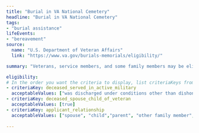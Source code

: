 ```yaml
---
title: "Burial in VA National Cemetery"
headline: "Burial in VA National Cemetery"
tags: 
- "burial assistance"
lifeEvents: 
- "bereavement"
source:
  name: "U.S. Department of Veteran Affairs"
  link: "https://www.va.gov/burials-memorials/eligibility/"

summary: "Veterans, service members, and some family members may be eligible for burial in a VA national cemetery."

eligibility:
# In the order you want the criteria to display, list criteriaKeys from the csv here, each followed by a comma-separated list of which values indicate eligibility for that criteria. Wrap individual values in quotes if they have inner commas.
- criteriaKey: deceased_served_in_active_military
  acceptableValues: ["was discharged under conditions other than dishonorable", "died while on active duty", "had retired from the service"]
- criteriaKey: deceased_spouse_child_of_veteran
  acceptableValues: [true]
- criteriaKey: applicant_relationship
  acceptableValues: ["spouse", "child","parent", "other family member", "personal or official representative"]
  
---
```

